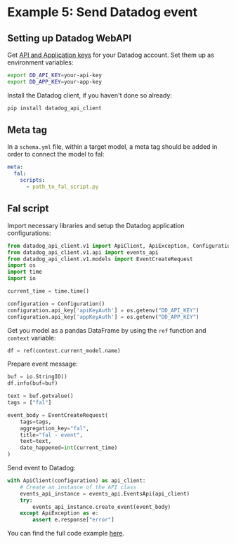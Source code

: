 # Example 5: Send Datadog event

## Setting up Datadog WebAPI

Get [API and Application keys](https://docs.datadoghq.com/account_management/api-app-keys/) for your Datadog account. Set them up as environment variables:

```bash
export DD_API_KEY=your-api-key
export DD_APP_KEY=your-app-key
```

Install the Datadog client, if you haven't done so already:

```bash
pip install datadog_api_client
```

## Meta tag
In a `schema.yml` file, within a target model, a meta tag should be added in order to connect the model to fal:

```yaml
meta:
  fal:
    scripts:
      - path_to_fal_script.py
```

## Fal script
Import necessary libraries and setup the Datadog application configurations:

```python
from datadog_api_client.v1 import ApiClient, ApiException, Configuration
from datadog_api_client.v1.api import events_api
from datadog_api_client.v1.models import EventCreateRequest
import os
import time
import io

current_time = time.time()

configuration = Configuration()
configuration.api_key['apiKeyAuth'] = os.getenv("DD_API_KEY")
configuration.api_key['appKeyAuth'] = os.getenv("DD_APP_KEY")
```

Get you model as a pandas DataFrame by using the `ref` function and `context` variable:

```python
df = ref(context.current_model.name)
```

Prepare event message:

```python
buf = io.StringIO()
df.info(buf=buf)

text = buf.getvalue()
tags = ["fal"]

event_body = EventCreateRequest(
    tags=tags,
    aggregation_key="fal",
    title="fal - event",
    text=text,
    date_happened=int(current_time)
)
```

Send event to Datadog:

```python
with ApiClient(configuration) as api_client:
    # Create an instance of the API class
    events_api_instance = events_api.EventsApi(api_client)
    try:
        events_api_instance.create_event(event_body)
    except ApiException as e:
        assert e.response["error"]
```

You can find the full code example [here](https://github.com/fal-ai/fal_dbt_examples/blob/main/fal_scripts/send_datadog_event.py).
